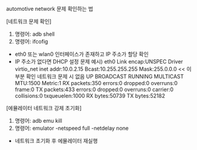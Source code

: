 automotive network 문제 확인하는 법

[네트워크 문제 확인]
1. 명령어: adb shell
2. 명령어: ifcofig
- eth0 또는 wlan0 인터페이스가 존재하고 IP 주소가 할당 확인
- IP 주소가 없다면 DHCP 설정 문제
예시)
eth0      Link encap:UNSPEC    Driver virtio_net
          inet addr:10.0.2.15  Bcast:10.255.255.255  Mask:255.0.0.0 << 이부분 확인 네트워크 문제 시 없음 
          UP BROADCAST RUNNING MULTICAST  MTU:1500  Metric:1
          RX packets:350 errors:0 dropped:0 overruns:0 frame:0 
          TX packets:433 errors:0 dropped:0 overruns:0 carrier:0 
          collisions:0 txqueuelen:1000 
          RX bytes:50739 TX bytes:52182
          
[에뮬레이터 네트워크 강제 초기화]
1. 명령어: adb emu kill
2. 명령어: emulator -netspeed full -netdelay none 
- 네트워크 초기화 후 에뮬레이터 재실행 
